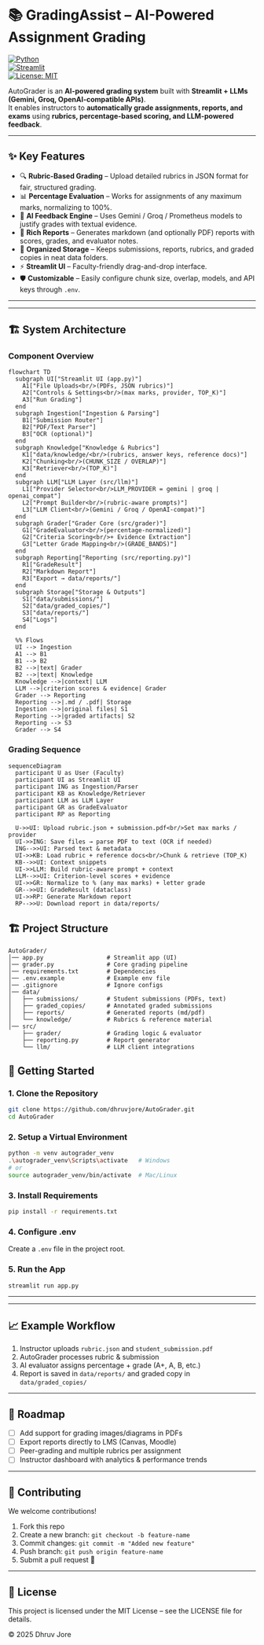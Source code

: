 # 📚 GradingAssist – AI-Powered Assignment Grading

[![Python](https://img.shields.io/badge/python-3.9%2B-blue.svg)](https://www.python.org/)  
[![Streamlit](https://img.shields.io/badge/Streamlit-App-red.svg)](https://streamlit.io/)  
[![License: MIT](https://img.shields.io/badge/License-MIT-green.svg)](LICENSE)  

AutoGrader is an **AI-powered grading system** built with **Streamlit + LLMs (Gemini, Groq, OpenAI-compatible APIs)**.  
It enables instructors to **automatically grade assignments, reports, and exams** using **rubrics, percentage-based scoring, and LLM-powered feedback**.  

---

## ✨ Key Features

- 🔍 **Rubric-Based Grading** – Upload detailed rubrics in JSON format for fair, structured grading.  
- 📊 **Percentage Evaluation** – Works for assignments of any maximum marks, normalizing to 100%.  
- 🧠 **AI Feedback Engine** – Uses Gemini / Groq / Prometheus models to justify grades with textual evidence.  
- 📑 **Rich Reports** – Generates markdown (and optionally PDF) reports with scores, grades, and evaluator notes.  
- 📂 **Organized Storage** – Keeps submissions, reports, rubrics, and graded copies in neat data folders.  
- ⚡ **Streamlit UI** – Faculty-friendly drag-and-drop interface.  
- 🛡️ **Customizable** – Easily configure chunk size, overlap, models, and API keys through `.env`.  

---



---

## 🏗️ System Architecture

### Component Overview

```mermaid
flowchart TD
  subgraph UI["Streamlit UI (app.py)"]
    A1["File Uploads<br/>(PDFs, JSON rubrics)"]
    A2["Controls & Settings<br/>(max marks, provider, TOP_K)"]
    A3["Run Grading"]
  end
  subgraph Ingestion["Ingestion & Parsing"]
    B1["Submission Router"]
    B2["PDF/Text Parser"]
    B3["OCR (optional)"]
  end
  subgraph Knowledge["Knowledge & Rubrics"]
    K1["data/knowledge/<br/>(rubrics, answer keys, reference docs)"]
    K2["Chunking<br/>(CHUNK_SIZE / OVERLAP)"]
    K3["Retriever<br/>(TOP_K)"]
  end
  subgraph LLM["LLM Layer (src/llm)"]
    L1["Provider Selector<br/>LLM_PROVIDER = gemini | groq | openai_compat"]
    L2["Prompt Builder<br/>(rubric-aware prompts)"]
    L3["LLM Client<br/>(Gemini / Groq / OpenAI-compat)"]
  end
  subgraph Grader["Grader Core (src/grader)"]
    G1["GradeEvaluator<br/>(percentage-normalized)"]
    G2["Criteria Scoring<br/>+ Evidence Extraction"]
    G3["Letter Grade Mapping<br/>(GRADE_BANDS)"]
  end
  subgraph Reporting["Reporting (src/reporting.py)"]
    R1["GradeResult"]
    R2["Markdown Report"]
    R3["Export → data/reports/"]
  end
  subgraph Storage["Storage & Outputs"]
    S1["data/submissions/"]
    S2["data/graded_copies/"]
    S3["data/reports/"]
    S4["Logs"]
  end
  
  %% Flows
  UI --> Ingestion
  A1 --> B1
  B1 --> B2
  B2 -->|text| Grader
  B2 -->|text| Knowledge
  Knowledge -->|context| LLM
  LLM -->|criterion scores & evidence| Grader
  Grader --> Reporting
  Reporting -->|.md / .pdf| Storage
  Ingestion -->|original files| S1
  Reporting -->|graded artifacts| S2
  Reporting --> S3
  Grader --> S4
```

### Grading Sequence

```mermaid
sequenceDiagram
  participant U as User (Faculty)
  participant UI as Streamlit UI
  participant ING as Ingestion/Parser
  participant KB as Knowledge/Retriever
  participant LLM as LLM Layer
  participant GR as GradeEvaluator
  participant RP as Reporting
  
  U->>UI: Upload rubric.json + submission.pdf<br/>Set max marks / provider
  UI->>ING: Save files → parse PDF to text (OCR if needed)
  ING-->>UI: Parsed text & metadata
  UI->>KB: Load rubric + reference docs<br/>Chunk & retrieve (TOP_K)
  KB-->>UI: Context snippets
  UI->>LLM: Build rubric-aware prompt + context
  LLM-->>UI: Criterion-level scores + evidence
  UI->>GR: Normalize to % (any max marks) + letter grade
  GR-->>UI: GradeResult (dataclass)
  UI->>RP: Generate Markdown report
  RP-->>U: Download report in data/reports/
```

## 🏗️ Project Structure

```
AutoGrader/
│── app.py                  # Streamlit app (UI)
│── grader.py               # Core grading pipeline
│── requirements.txt        # Dependencies
│── .env.example            # Example env file
│── .gitignore              # Ignore configs
│── data/
│   ├── submissions/        # Student submissions (PDFs, text)
│   ├── graded_copies/      # Annotated graded submissions
│   ├── reports/            # Generated reports (md/pdf)
│   └── knowledge/          # Rubrics & reference material
│── src/
    ├── grader/             # Grading logic & evaluator
    ├── reporting.py        # Report generator
    └── llm/                # LLM client integrations
```


## 🚀 Getting Started

### 1. Clone the Repository
```bash
git clone https://github.com/dhruvjore/AutoGrader.git
cd AutoGrader
```

### 2. Setup a Virtual Environment
```bash
python -m venv autograder_venv
.\autograder_venv\Scripts\activate   # Windows
# or
source autograder_venv/bin/activate  # Mac/Linux
```

### 3. Install Requirements
```bash
pip install -r requirements.txt
```

### 4. Configure .env
Create a `.env` file in the project root.



### 5. Run the App
```bash
streamlit run app.py
```

---
---

## 📈 Example Workflow

1. Instructor uploads `rubric.json` and `student_submission.pdf`
2. AutoGrader processes rubric & submission
3. AI evaluator assigns percentage + grade (A+, A, B, etc.)
4. Report is saved in `data/reports/` and graded copy in `data/graded_copies/`

---

## 🔮 Roadmap

- [ ] Add support for grading images/diagrams in PDFs
- [ ] Export reports directly to LMS (Canvas, Moodle)
- [ ] Peer-grading and multiple rubrics per assignment
- [ ] Instructor dashboard with analytics & performance trends

---

## 🤝 Contributing

We welcome contributions!

1. Fork this repo
2. Create a new branch: `git checkout -b feature-name`
3. Commit changes: `git commit -m "Added new feature"`
4. Push branch: `git push origin feature-name`
5. Submit a pull request 🚀

---

## 📜 License

This project is licensed under the MIT License – see the LICENSE file for details.

© 2025 Dhruv Jore
